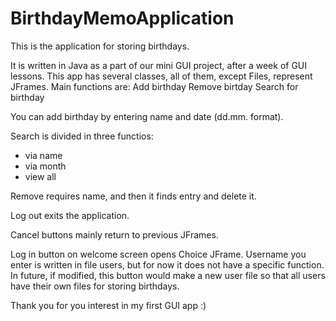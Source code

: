 # BirthdayMemoApplication

This is the application for storing birthdays. 

It is written in Java as a part of our mini GUI project, after a week of GUI lessons. 
This app has several classes, all of them, except Files, represent JFrames. 
Main functions are:
Add birthday
Remove birtday
Search for birthday

You can add birthday by entering name and date (dd.mm. format).

Search is divided in three functios:
- via name
- via month
- view all

Remove requires name, and then it finds entry and delete it. 

Log out exits the application.

Cancel buttons mainly return to previous JFrames.

Log in button on welcome screen opens Choice JFrame.
Username you enter is written in file users, but for now it does not have a specific function.
In future, if modified, this button would make a new user file so that all users have their own files for storing birthdays.

Thank you for you interest in my first GUI app :)
